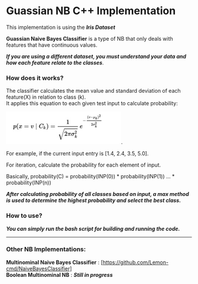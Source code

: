 # Guassian NB C++ Implementation   

This implementation is using the ***Iris Dataset***

**Guassian Naive Bayes Classifier** is a type of NB that only deals with features that have continuous values.  

***If you are using a different dataset, you must understand your data and how each feature relate to the classes***. 

### How does it works? ###
The classifier calculates the mean value and standard deviation of each feature(X) in relation to class (k).        
It applies this equation to each given test input to calculate probability:     
    
![image](https://github.com/Lemon-cmd/GuassianNB/blob/master/Image%201-23-20%20at%202.49%20PM.jpg). 

For example, if the current input entry is [1.4, 2.4, 3.5, 5.0].   
      
For iteration, calculate the probability for each element of input.    

Basically, probability(C) = probability(INP(0)) * probability(INP(1)) ... * probability(INP(n))      
 
***After calculating probability of all classes based on input, a max method is used to determine the highest probability and select the best class.***  

### How to use? ###   
***You can simply run the bash script for building and running the code.***     

***   

### Other NB Implementations: ###    
**Multinominal Naive Bayes Classifier** :  [https://github.com/Lemon-cmd/NaiveBayesClassifier]  
**Boolean Multinominal NB** : ***Still in progress***
